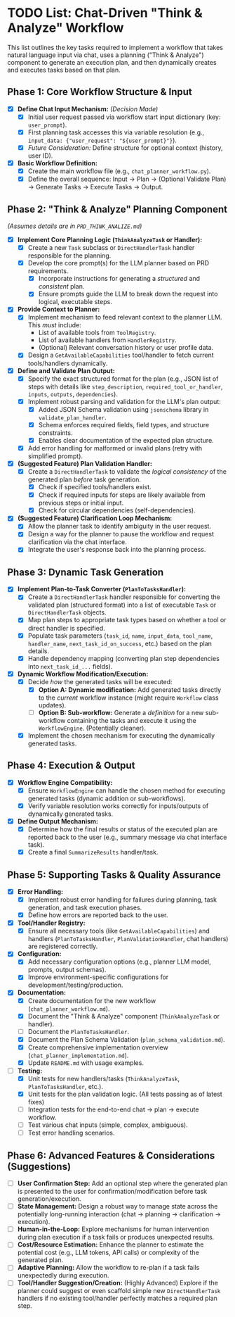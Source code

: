 # TODO List: Chat-Driven "Think & Analyze" Workflow

This list outlines the key tasks required to implement a workflow that takes natural language input via chat, uses a planning ("Think & Analyze") component to generate an execution plan, and then dynamically creates and executes tasks based on that plan.

## Phase 1: Core Workflow Structure & Input

-   [X] **Define Chat Input Mechanism:** *(Decision Made)*
    -   [X] Initial user request passed via workflow start input dictionary (key: `user_prompt`).
    -   [X] First planning task accesses this via variable resolution (e.g., `input_data: {"user_request": "${user_prompt}"}`).
    -   [x] *Future Consideration:* Define structure for optional context (history, user ID).
-   [x] **Basic Workflow Definition:**
    -   [x] Create the main workflow file (e.g., `chat_planner_workflow.py`).
    -   [x] Define the overall sequence: Input -> Plan -> (Optional Validate Plan) -> Generate Tasks -> Execute Tasks -> Output.

## Phase 2: "Think & Analyze" Planning Component

*(Assumes details are in `PRD_THINK_ANALIZE.md`)*

-   [x] **Implement Core Planning Logic (`ThinkAnalyzeTask` or Handler):**
    -   [x] Create a new `Task` subclass or `DirectHandlerTask` handler responsible for the planning.
    -   [x] Develop the core prompt(s) for the LLM planner based on PRD requirements.
        -   [x] Incorporate instructions for generating a *structured* and *consistent* plan.
        -   [X] Ensure prompts guide the LLM to break down the request into logical, executable steps.
-   [X] **Provide Context to Planner:**
    -   [X] Implement mechanism to feed relevant context to the planner LLM. This *must* include:
        -   List of available tools from `ToolRegistry`.
        -   List of available handlers from `HandlerRegistry`.
        -   (Optional) Relevant conversation history or user profile data.
    -   [X] Design a `GetAvailableCapabilities` tool/handler to fetch current tools/handlers dynamically.
-   [x] **Define and Validate Plan Output:**
    -   [X] Specify the exact structured format for the plan (e.g., JSON list of steps with details like `step_description`, `required_tool_or_handler`, `inputs`, `outputs`, `dependencies`).
    -   [X] Implement robust parsing and validation for the LLM's plan output:
        -   [X] Added JSON Schema validation using `jsonschema` library in `validate_plan_handler`.
        -   [X] Schema enforces required fields, field types, and structure constraints.
        -   [X] Enables clear documentation of the expected plan structure.
    -   [X] Add error handling for malformed or invalid plans (retry with simplified prompt).
-   [X] **(Suggested Feature) Plan Validation Handler:**
    -   [X] Create a `DirectHandlerTask` to validate the *logical consistency* of the generated plan *before* task generation.
        -   [X] Check if specified tools/handlers exist.
        -   [X] Check if required inputs for steps are likely available from previous steps or initial input.
        -   [X] Check for circular dependencies (self-dependencies).
-   [X] **(Suggested Feature) Clarification Loop Mechanism:**
    -   [X] Allow the planner task to identify ambiguity in the user request.
    -   [X] Design a way for the planner to pause the workflow and request clarification via the chat interface.
    -   [X] Integrate the user's response back into the planning process.

## Phase 3: Dynamic Task Generation

-   [X] **Implement Plan-to-Task Converter (`PlanToTasksHandler`):**
    -   [X] Create a `DirectHandlerTask` handler responsible for converting the validated plan (structured format) into a list of executable `Task` or `DirectHandlerTask` objects.
    -   [X] Map plan steps to appropriate task types based on whether a tool or direct handler is specified.
    -   [X] Populate task parameters (`task_id`, `name`, `input_data`, `tool_name`, `handler_name`, `next_task_id_on_success`, etc.) based on the plan details.
    -   [X] Handle dependency mapping (converting plan step dependencies into `next_task_id_...` fields).
-   [X] **Dynamic Workflow Modification/Execution:**
    -   [X] Decide *how* the generated tasks will be executed:
        -   [X] **Option A: Dynamic modification:** Add generated tasks directly to the *current* workflow instance (might require `Workflow` class updates).
        -   [ ] **Option B: Sub-workflow:** Generate a *definition* for a new sub-workflow containing the tasks and execute it using the `WorkflowEngine`. (Potentially cleaner).
    -   [X] Implement the chosen mechanism for executing the dynamically generated tasks.

## Phase 4: Execution & Output

-   [x] **Workflow Engine Compatibility:**
    -   [X] Ensure `WorkflowEngine` can handle the chosen method for executing generated tasks (dynamic addition or sub-workflows).
    -   [X] Verify variable resolution works correctly for inputs/outputs of dynamically generated tasks.
-   [X] **Define Output Mechanism:**
    -   [X] Determine how the final results or status of the executed plan are reported back to the user (e.g., summary message via chat interface task).
    -   [X] Create a final `SummarizeResults` handler/task.

## Phase 5: Supporting Tasks & Quality Assurance

-   [X] **Error Handling:**
    -   [X] Implement robust error handling for failures during planning, task generation, and task execution phases.
    -   [X] Define how errors are reported back to the user.
-   [X] **Tool/Handler Registry:**
    -   [X] Ensure all necessary tools (like `GetAvailableCapabilities`) and handlers (`PlanToTasksHandler`, `PlanValidationHandler`, chat handlers) are registered correctly.
-   [X] **Configuration:**
    -   [X] Add necessary configuration options (e.g., planner LLM model, prompts, output schemas).
    -   [X] Improve environment-specific configurations for development/testing/production.
-   [x] **Documentation:**
    -   [X] Create documentation for the new workflow (`chat_planner_workflow.md`).
    -   [X] Document the "Think & Analyze" component (`ThinkAnalyzeTask` or handler).
    -   [ ] Document the `PlanToTasksHandler`.
    -   [X] Document the Plan Schema Validation (`plan_schema_validation.md`).
    -   [X] Create comprehensive implementation overview (`chat_planner_implementation.md`).
    -   [X] Update `README.md` with usage examples.
-   [ ] **Testing:**
    -   [X] Unit tests for new handlers/tasks (`ThinkAnalyzeTask`, `PlanToTasksHandler`, etc.).
    -   [X] Unit tests for the plan validation logic. (All tests passing as of latest fixes)
    -   [ ] Integration tests for the end-to-end chat -> plan -> execute workflow.
    -   [ ] Test various chat inputs (simple, complex, ambiguous).
    -   [ ] Test error handling scenarios.

## Phase 6: Advanced Features & Considerations (Suggestions)

-   [ ] **User Confirmation Step:** Add an optional step where the generated plan is presented to the user for confirmation/modification before task generation/execution.
-   [ ] **State Management:** Design a robust way to manage state across the potentially long-running interaction (chat -> planning -> clarification -> execution).
-   [ ] **Human-in-the-Loop:** Explore mechanisms for human intervention during plan execution if a task fails or produces unexpected results.
-   [ ] **Cost/Resource Estimation:** Enhance the planner to estimate the potential cost (e.g., LLM tokens, API calls) or complexity of the generated plan.
-   [ ] **Adaptive Planning:** Allow the workflow to re-plan if a task fails unexpectedly during execution.
-   [ ] **Tool/Handler Suggestion/Creation:** (Highly Advanced) Explore if the planner could suggest or even scaffold simple new `DirectHandlerTask` handlers if no existing tool/handler perfectly matches a required plan step. 